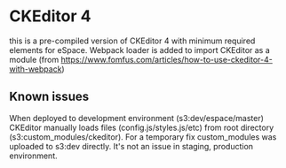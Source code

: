 # CKEditor 4

this is a pre-compiled version of CKEditor 4 with minimum required elements for eSpace.
Webpack loader is added to import CKEditor as a module (from https://www.fomfus.com/articles/how-to-use-ckeditor-4-with-webpack)

## Known issues
When deployed to development environment (s3:dev/espace/master) CKEditor manually loads files (config.js/styles.js/etc) from root directory (s3:custom_modules/ckeditor). For a temporary fix custom_modules was uploaded to s3:dev directly.
It's not an issue in staging, production environment.